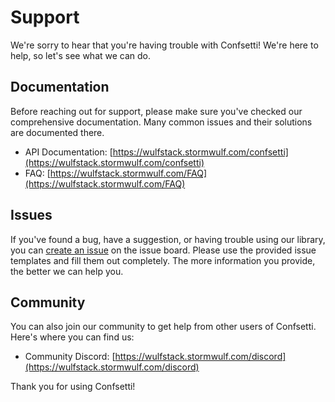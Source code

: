 # Support

We're sorry to hear that you're having trouble with Confsetti! We're here to help, so let's see what we can do.

## Documentation

Before reaching out for support, please make sure you've checked our comprehensive documentation. Many common issues and their solutions are documented there.

- API Documentation: [https://wulfstack.stormwulf.com/confsetti](https://wulfstack.stormwulf.com/confsetti)
- FAQ: [https://wulfstack.stormwulf.com/FAQ](https://wulfstack.stormwulf.com/FAQ)

## Issues

If you've found a bug, have a suggestion, or having trouble using our library, you can [create an issue](https://wulfstack.stormwulf.com/confsetti/issues) on the issue board. Please use the provided issue templates and fill them out completely. The more information you provide, the better we can help you.

## Community

You can also join our community to get help from other users of Confsetti. Here's where you can find us:

- Community Discord: [https://wulfstack.stormwulf.com/discord](https://wulfstack.stormwulf.com/discord)

Thank you for using Confsetti!
